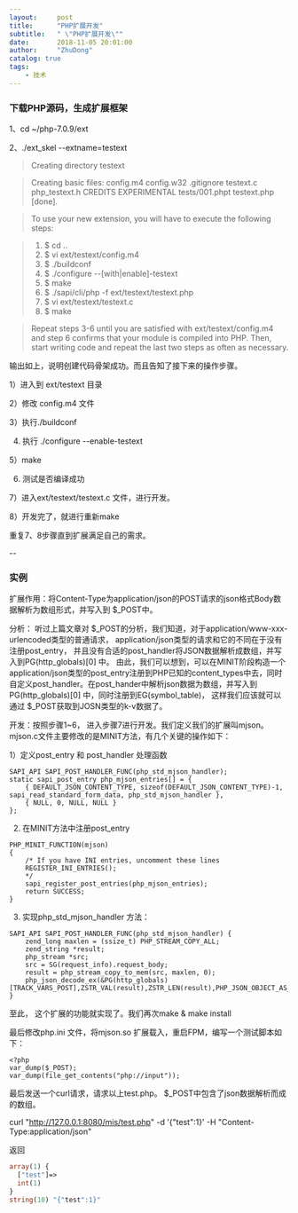 ```yaml
---
layout:     post
title:      "PHP扩展开发"
subtitle:   " \"PHP扩展开发\""
date:       2018-11-05 20:01:00
author:     "ZhuDong"
catalog: true
tags:
    - 技术
---
```


### 下载PHP源码，生成扩展框架

1、cd ~/php-7.0.9/ext

2、./ext_skel --extname=testext

>Creating directory testext

>Creating basic files: config.m4 config.w32 .gitignore testext.c php_testext.h CREDITS EXPERIMENTAL tests/001.phpt testext.php [done].

>To use your new extension, you will have to execute the following steps:

>	1.  $ cd ..
>	2.  $ vi ext/testext/config.m4
>	3.  $ ./buildconf
>	4.  $ ./configure --[with|enable]-testext
>	5.  $ make
>	6.  $ ./sapi/cli/php -f ext/testext/testext.php
>	7.  $ vi ext/testext/testext.c
>	8.  $ make

>Repeat steps 3-6 until you are satisfied with ext/testext/config.m4 and
step 6 confirms that your module is compiled into PHP. Then, start writing
code and repeat the last two steps as often as necessary.

输出如上，说明创建代码骨架成功。而且告知了接下来的操作步骤。

1）进入到 ext/testext 目录

2）修改 config.m4 文件

3）执行./buildconf

4)  执行 ./configure --enable-testext

5）make 

6)  测试是否编译成功

7）进入ext/testext/testext.c 文件，进行开发。

8）开发完了，就进行重新make

重复7、8步骤直到扩展满足自己的需求。

--

### 实例

扩展作用：将Content-Type为application/json的POST请求的json格式Body数据解析为数组形式，并写入到 \$\_POST中。

分析：
听过上篇文章对 \$\_POST的分析，我们知道，对于application/www-xxx-urlencoded类型的普通请求， application/json类型的请求和它的不同在于没有注册post\_entry， 并且没有合适的post_handler将JSON数据解析成数组，并写入到PG(http\_globals)[0] 中。 由此，我们可以想到，可以在MINIT阶段构造一个application/json类型的post\_entry注册到PHP已知的content\_types中去，同时自定义post\_handler。在post\_hander中解析json数据为数组，并写入到PG(http\_globals)[0] 中，同时注册到EG(symbol\_table)， 这样我们应该就可以通过 \$\_POST获取到JOSN类型的k-v数据了。


开发：按照步骤1~6， 进入步骤7进行开发。我们定义我们的扩展叫mjson。 mjson.c文件主要修改的是MINIT方法，有几个关键的操作如下：

1）定义post\_entry 和 post\_handler 处理函数

```
SAPI_API SAPI_POST_HANDLER_FUNC(php_std_mjson_handler);
static sapi_post_entry php_mjson_entries[] = {
	{ DEFAULT_JSON_CONTENT_TYPE, sizeof(DEFAULT_JSON_CONTENT_TYPE)-1, sapi_read_standard_form_data,	php_std_mjson_handler },
	{ NULL, 0, NULL, NULL }
};
```

2) 在MINIT方法中注册post\_entry

```
PHP_MINIT_FUNCTION(mjson)
{
	/* If you have INI entries, uncomment these lines
	REGISTER_INI_ENTRIES();
	*/
	sapi_register_post_entries(php_mjson_entries);
	return SUCCESS;
}
```

3) 实现php\_std\_mjson\_handler 方法：

```
SAPI_API SAPI_POST_HANDLER_FUNC(php_std_mjson_handler) {
	zend_long maxlen = (ssize_t) PHP_STREAM_COPY_ALL;
	zend_string *result;
	php_stream *src;
	src = SG(request_info).request_body;
	result = php_stream_copy_to_mem(src, maxlen, 0);
	php_json_decode_ex(&PG(http_globals)[TRACK_VARS_POST],ZSTR_VAL(result),ZSTR_LEN(result),PHP_JSON_OBJECT_AS_ARRAY,512);
}
```

至此， 这个扩展的功能就实现了。我们再次make & make install

最后修改php.ini 文件，将mjson.so 扩展载入，重启FPM，编写一个测试脚本如下：

```
<?php
var_dump($_POST);
var_dump(file_get_contents("php://input"));
```
最后发送一个curl请求，请求以上test.php。 \$\_POST中包含了json数据解析而成的数组。

curl "http://127.0.0.1:8080/mis/test.php" -d '{"test":1}' -H "Content-Type:application/json"

返回
```PHP
array(1) {
  ["test"]=>
  int(1)
}
string(10) "{"test":1}"
```